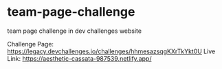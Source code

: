 # team-page-challenge
team page challenge in dev challenges website

Challenge Page: https://legacy.devchallenges.io/challenges/hhmesazsqgKXrTkYkt0U
Live Link: https://aesthetic-cassata-987539.netlify.app/
